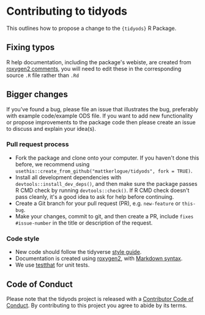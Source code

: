 # Contributing to tidyods

This outlines how to propose a change to the `{tidyods}` R Package.

## Fixing typos
R help documentation, including the package's webiste, are created from [roxygen2 comments](https://roxygen2.r-lib.org/articles/roxygen2.html), you will need to edit these in the corresponding source `.R` file rather than `.Rd`

## Bigger changes
If you’ve found a bug, please file an issue that illustrates the bug, preferably with example code/example ODS file. If you want to add new functionality or propose improvements to the package code then please create an issue to discuss and explain your idea(s).

### Pull request process

* Fork the package and clone onto your computer. If you haven't done this before, we recommend using `usethis::create_from_github("mattkerlogue/tidyods", fork = TRUE)`.
* Install all development dependencies with `devtools::install_dev_deps()`, and then make sure the package passes R CMD check by running `devtools::check()`. If R CMD check doesn't pass cleanly, it's a good idea to ask for help before continuing. 
* Create a Git branch for your pull request (PR), e.g. `new-feature` or `this-bug`.
* Make your changes, commit to git, and then create a PR, include `fixes #issue-number` in the title or description of the request.


### Code style

* New code should follow the tidyverse [style guide](https://style.tidyverse.org). 
* Documentation is created using [roxygen2](https://cran.r-project.org/package=roxygen2), with [Markdown syntax](https://cran.r-project.org/web/packages/roxygen2/vignettes/rd-formatting.html).  
* We use [testthat](https://cran.r-project.org/package=testthat) for unit tests.

## Code of Conduct

Please note that the tidyods project is released with a
[Contributor Code of Conduct](CODE_OF_CONDUCT.md). By contributing to this
project you agree to abide by its terms.
